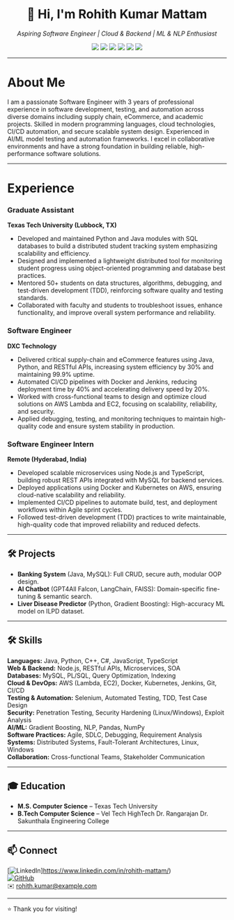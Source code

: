 <h1 align="center">👋 Hi, I'm Rohith Kumar Mattam</h1>
<p align="center"><em>Aspiring Software Engineer | Cloud & Backend | ML & NLP Enthusiast</em></p>

<p align="center">
  <img src="https://img.shields.io/badge/Python-3776AB?style=for-the-badge&logo=python&logoColor=white"/>
  <img src="https://img.shields.io/badge/Java-007396?style=for-the-badge&logo=java&logoColor=white"/>
  <img src="https://img.shields.io/badge/AWS-FF9900?style=for-the-badge&logo=amazonaws&logoColor=white"/>
  <img src="https://img.shields.io/badge/Docker-2496ED?style=for-the-badge&logo=docker&logoColor=white"/>
  <img src="https://img.shields.io/badge/Kubernetes-326CE5?style=for-the-badge&logo=kubernetes&logoColor=white"/>
  <img src="https://img.shields.io/badge/SQL-003B57?style=for-the-badge&logo=postgresql&logoColor=white"/>
</p>

---

# About Me

I am a passionate Software Engineer with 3 years of professional experience in software development, testing, and automation across diverse domains including supply chain, eCommerce, and academic projects. Skilled in modern programming languages, cloud technologies, CI/CD automation, and secure scalable system design. Experienced in AI/ML model testing and automation frameworks. I excel in collaborative environments and have a strong foundation in building reliable, high-performance software solutions.


---

# Experience

### Graduate Assistant  
**Texas Tech University (Lubbock, TX)**  
- Developed and maintained Python and Java modules with SQL databases to build a distributed student tracking system emphasizing scalability and efficiency.  
- Designed and implemented a lightweight distributed tool for monitoring student progress using object-oriented programming and database best practices.  
- Mentored 50+ students on data structures, algorithms, debugging, and test-driven development (TDD), reinforcing software quality and testing standards.  
- Collaborated with faculty and students to troubleshoot issues, enhance functionality, and improve overall system performance and reliability.

### Software Engineer  
**DXC Technology**  
- Delivered critical supply-chain and eCommerce features using Java, Python, and RESTful APIs, increasing system efficiency by 30% and maintaining 99.9% uptime.  
- Automated CI/CD pipelines with Docker and Jenkins, reducing deployment time by 40% and accelerating delivery speed by 20%.  
- Worked with cross-functional teams to design and optimize cloud solutions on AWS Lambda and EC2, focusing on scalability, reliability, and security.  
- Applied debugging, testing, and monitoring techniques to maintain high-quality code and ensure system stability in production.

### Software Engineer Intern  
**Remote (Hyderabad, India)**  
- Developed scalable microservices using Node.js and TypeScript, building robust REST APIs integrated with MySQL for backend services.  
- Deployed applications using Docker and Kubernetes on AWS, ensuring cloud-native scalability and reliability.  
- Implemented CI/CD pipelines to automate build, test, and deployment workflows within Agile sprint cycles.  
- Followed test-driven development (TDD) practices to write maintainable, high-quality code that improved reliability and reduced defects.

---


## 🛠️ Projects

- **Banking System** (Java, MySQL): Full CRUD, secure auth, modular OOP design.  
- **AI Chatbot** (GPT4All Falcon, LangChain, FAISS): Domain-specific fine-tuning & semantic search.  
- **Liver Disease Predictor** (Python, Gradient Boosting): High-accuracy ML model on ILPD dataset.

---

## 🛠️ Skills

**Languages:** Java, Python, C++, C#, JavaScript, TypeScript  
**Web & Backend:** Node.js, RESTful APIs, Microservices, SOA  
**Databases:** MySQL, PL/SQL, Query Optimization, Indexing  
**Cloud & DevOps:** AWS (Lambda, EC2), Docker, Kubernetes, Jenkins, Git, CI/CD  
**Testing & Automation:** Selenium, Automated Testing, TDD, Test Case Design  
**Security:** Penetration Testing, Security Hardening (Linux/Windows), Exploit Analysis  
**AI/ML:** Gradient Boosting, NLP, Pandas, NumPy  
**Software Practices:** Agile, SDLC, Debugging, Requirement Analysis  
**Systems:** Distributed Systems, Fault-Tolerant Architectures, Linux, Windows  
**Collaboration:** Cross-functional Teams, Stakeholder Communication


---

## 🎓 Education

- **M.S. Computer Science** – Texas Tech University  
- **B.Tech Computer Science** – Vel Tech HighTech Dr. Rangarajan Dr. Sakunthala Engineering College

---

## 📫 Connect

[![LinkedIn](https://img.shields.io/badge/LinkedIn-0077B5?style=flat-square&logo=linkedin)]https://www.linkedin.com/in/rohith-mattam/)  
[![GitHub](https://img.shields.io/badge/GitHub-333333?style=flat-square&logo=github)](https://github.com/Rohithkumar850)  
✉️ rohith.kumar@example.com

---
⭐ Thank you for visiting!  
